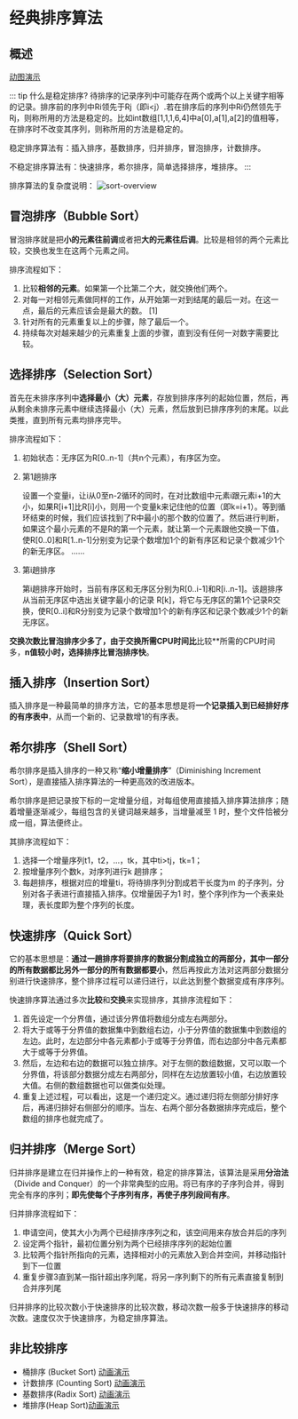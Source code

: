 # 经典排序算法

## 概述

[动图演示](https://www.cs.usfca.edu/~galles/visualization/ComparisonSort.html)

::: tip 什么是稳定排序?
待排序的记录序列中可能存在两个或两个以上关键字相等的记录。排序前的序列中Ri领先于Rj（即i<j）.若在排序后的序列中Ri仍然领先于Rj，则称所用的方法是稳定的。比如int数组[1,1,1,6,4]中a[0],a[1],a[2]的值相等，在排序时不改变其序列，则称所用的方法是稳定的。

稳定排序算法有：插入排序，基数排序，归并排序，冒泡排序，计数排序。

不稳定排序算法有：快速排序，希尔排序，简单选择排序，堆排序。
:::

排序算法的复杂度说明：
![sort-overview](/img/algorithms/array-sorting-algorithms.png)

## 冒泡排序（Bubble Sort）

冒泡排序就是把**小的元素往前调**或者把**大的元素往后调**。比较是相邻的两个元素比较，交换也发生在这两个元素之间。

排序流程如下： 
1. 比较**相邻的元素**。如果第一个比第二个大，就交换他们两个。
2. 对每一对相邻元素做同样的工作，从开始第一对到结尾的最后一对。在这一点，最后的元素应该会是最大的数。 [1] 
3. 针对所有的元素重复以上的步骤，除了最后一个。
4. 持续每次对越来越少的元素重复上面的步骤，直到没有任何一对数字需要比较。 


## 选择排序（Selection Sort）

首先在未排序序列中**选择最小（大）元素**，存放到排序序列的起始位置，然后，再从剩余未排序元素中继续选择最小（大）元素，然后放到已排序序列的末尾。以此类推，直到所有元素均排序完毕。

排序流程如下：
1. 初始状态：无序区为R[0..n-1]（共n个元素），有序区为空。
2. 第1趟排序
   
    设置一个变量i，让i从0至n-2循环的同时，在对比数组中元素i跟元素i+1的大小，如果R[i+1]比R[i]小，则用一个变量k来记住他的位置（即k=i+1）。等到循环结束的时候，我们应该找到了R中最小的那个数的位置了。然后进行判断，如果这个最小元素的不是R的第一个元素，就让第一个元素跟他交换一下值，使R[0..0]和R[1..n-1]分别变为记录个数增加1个的新有序区和记录个数减少1个的新无序区。 
……

3. 第i趟排序

    第i趟排序开始时，当前有序区和无序区分别为R[0..i-1]和R[i..n-1]。该趟排序从当前无序区中选出关键字最小的记录 R[k]，将它与无序区的第1个记录R交换，使R[0..i]和R分别变为记录个数增加1个的新有序区和记录个数减少1个的新无序区。


**交换次数比冒泡排序少多了，由于交换所需CPU时间比**比较**所需的CPU时间多，**n值较小时，选择排序比冒泡排序快**。

## 插入排序（Insertion Sort）

插入排序是一种最简单的排序方法，它的基本思想是将**一个记录插入到已经排好序的有序表中**，从而一个新的、记录数增1的有序表。

## 希尔排序（Shell Sort）

希尔排序是插入排序的一种又称“**缩小增量排序**”（Diminishing Increment Sort），是直接插入排序算法的一种更高效的改进版本。

希尔排序是把记录按下标的一定增量分组，对每组使用直接插入排序算法排序；随着增量逐渐减少，每组包含的关键词越来越多，当增量减至 1 时，整个文件恰被分成一组，算法便终止。

其排序流程如下：
1. 选择一个增量序列t1，t2，…，tk，其中ti>tj，tk=1；
2. 按增量序列个数k，对序列进行k 趟排序；
3. 每趟排序，根据对应的增量ti，将待排序列分割成若干长度为m 的子序列，分别对各子表进行直接插入排序。仅增量因子为1 时，整个序列作为一个表来处理，表长度即为整个序列的长度。

## 快速排序（Quick Sort）

它的基本思想是：**通过一趟排序将要排序的数据分割成独立的两部分，其中一部分的所有数据都比另外一部分的所有数据都要小**，然后再按此方法对这两部分数据分别进行快速排序，整个排序过程可以递归进行，以此达到整个数据变成有序序列。

快速排序算法通过多次**比较**和**交换**来实现排序，其排序流程如下：
1. 首先设定一个分界值，通过该分界值将数组分成左右两部分。
2. 将大于或等于分界值的数据集中到数组右边，小于分界值的数据集中到数组的左边。此时，左边部分中各元素都小于或等于分界值，而右边部分中各元素都大于或等于分界值。 
3. 然后，左边和右边的数据可以独立排序。对于左侧的数组数据，又可以取一个分界值，将该部分数据分成左右两部分，同样在左边放置较小值，右边放置较大值。右侧的数组数据也可以做类似处理。 
4. 重复上述过程，可以看出，这是一个递归定义。通过递归将左侧部分排好序后，再递归排好右侧部分的顺序。当左、右两个部分各数据排序完成后，整个数组的排序也就完成了。

## 归并排序（Merge Sort）

归并排序是建立在归并操作上的一种有效，稳定的排序算法，该算法是采用**分治法**（Divide and Conquer）的一个非常典型的应用。将已有序的子序列合并，得到完全有序的序列；**即先使每个子序列有序，再使子序列段间有序**。

归并排序流程如下：
1. 申请空间，使其大小为两个已经排序序列之和，该空间用来存放合并后的序列
2. 设定两个指针，最初位置分别为两个已经排序序列的起始位置
3. 比较两个指针所指向的元素，选择相对小的元素放入到合并空间，并移动指针到下一位置
4. 重复步骤3直到某一指针超出序列尾，将另一序列剩下的所有元素直接复制到合并序列尾

归并排序的比较次数小于快速排序的比较次数，移动次数一般多于快速排序的移动次数。速度仅次于快速排序，为稳定排序算法。

## 非比较排序

- 桶排序 (Bucket Sort) [动画演示](https://www.cs.usfca.edu/~galles/visualization/BucketSort.html)
- 计数排序 (Counting Sort) [动画演示](https://www.cs.usfca.edu/~galles/visualization/CountingSort.html)
- 基数排序(Radix Sort) [动画演示](https://www.cs.usfca.edu/~galles/visualization/RadixSort.html)
- 堆排序(Heap Sort)[动画演示](https://www.cs.usfca.edu/~galles/visualization/HeapSort.html)
